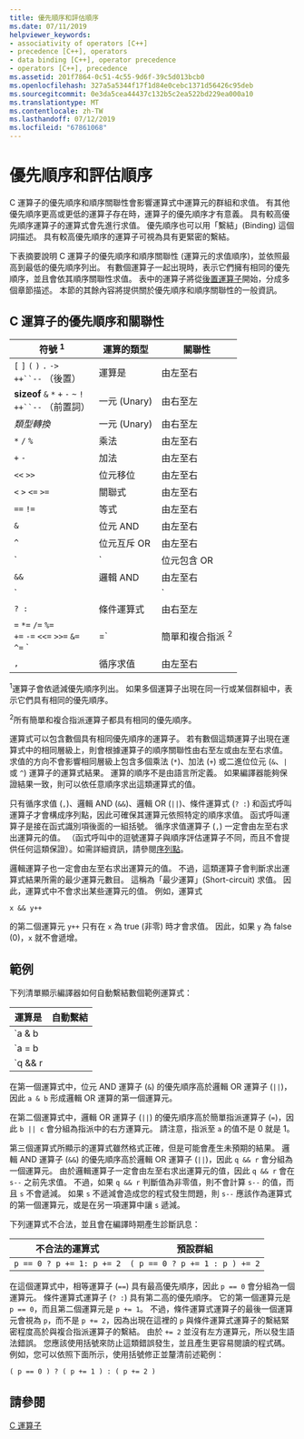 ```yaml
---
title: 優先順序和評估順序
ms.date: 07/11/2019
helpviewer_keywords:
- associativity of operators [C++]
- precedence [C++], operators
- data binding [C++], operator precedence
- operators [C++], precedence
ms.assetid: 201f7864-0c51-4c55-9d6f-39c5d013bcb0
ms.openlocfilehash: 327a5a5344f17f1d84e0cebc1371d56426c95deb
ms.sourcegitcommit: 0e3da5cea44437c132b5c2ea522bd229ea000a10
ms.translationtype: MT
ms.contentlocale: zh-TW
ms.lasthandoff: 07/12/2019
ms.locfileid: "67861068"
---
```

# <a name="precedence-and-order-of-evaluation"></a>優先順序和評估順序

C 運算子的優先順序和順序關聯性會影響運算式中運算元的群組和求值。 有其他優先順序更高或更低的運算子存在時，運算子的優先順序才有意義。 具有較高優先順序運算子的運算式會先進行求值。 優先順序也可以用「繫結」(Binding) 這個詞描述。 具有較高優先順序的運算子可視為具有更緊密的繫結。

下表摘要說明 C 運算子的優先順序和順序關聯性 (運算元的求值順序)，並依照最高到最低的優先順序列出。 有數個運算子一起出現時，表示它們擁有相同的優先順序，並且會依其順序關聯性求值。 表中的運算子將從[後置運算子](../c-language/postfix-operators.md)開始，分成多個章節描述。 本節的其餘內容將提供關於優先順序和順序關聯性的一般資訊。

## <a name="precedence-and-associativity-of-c-operators"></a>C 運算子的優先順序和關聯性

| 符號 <sup>1</sup> | 運算的類型 | 關聯性 |
|-------------|-----------------------|-------------------|
| `[` `]` `(` `)` `.` `->`<br/>`++``--` （後置） | 運算是 | 由左至右 |
| **sizeof** `&` `*` `+` `-` `~` `!`<br/>`++``--` （前置詞） | 一元 (Unary) | 由右至左 |
| *類型轉換* | 一元 (Unary) | 由右至左 |
| `*` `/` `%` | 乘法 | 由左至右 |
| `+` `-` | 加法 | 由左至右 |
| `<<` `>>` | 位元移位 | 由左至右 |
| `<` `>` `<=` `>=` | 關聯式 | 由左至右 |
| `==` `!=` | 等式 | 由左至右 |
| `&` | 位元 AND | 由左至右 |
| `^` | 位元互斥 OR | 由左至右 |
| `|` | 位元包含 OR | 由左至右 |
| `&&` | 邏輯 AND | 由左至右 |
| `||` | 邏輯 OR | 由左至右 |
| `? :` | 條件運算式 | 由右至左 |
| `=` `*=` `/=` `%=`<br/>`+=` `-=` `<<=` `>>=` `&=`<br/>`^=` `|=` | 簡單和複合指派 <sup>2</sup> | 由右至左 |
| `,` | 循序求值 | 由左至右 |

<sup>1</sup>運算子會依遞減優先順序列出。 如果多個運算子出現在同一行或某個群組中，表示它們具有相同的優先順序。

<sup>2</sup>所有簡單和複合指派運算子都具有相同的優先順序。

運算式可以包含數個具有相同優先順序的運算子。 若有數個這類運算子出現在運算式中的相同層級上，則會根據運算子的順序關聯性由右至左或由左至右求值。 求值的方向不會影響相同層級上包含多個乘法 (`*`)、加法 (`+`) 或二進位位元 (`&`、`|` 或 `^`) 運算子的運算式結果。 運算的順序不是由語言所定義。 如果編譯器能夠保證結果一致，則可以依任意順序求出這類運算式的值。

只有循序求值 (`,`)、邏輯 AND (`&&`)、邏輯 OR (`||`)、條件運算式 (`? :`) 和函式呼叫運算子才會構成序列點，因此可確保其運算元依照特定的順序求值。 函式呼叫運算子是接在函式識別項後面的一組括號。 循序求值運算子 (`,`) 一定會由左至右求出運算元的值。 （函式呼叫中的逗號運算子與順序評估運算子不同，而且不會提供任何這類保證）。如需詳細資訊，請參閱[序列點](c-sequence-points.md)。

邏輯運算子也一定會由左至右求出運算元的值。 不過，這類運算子會判斷求出運算式結果所需的最少運算元數目。 這稱為「最少運算」(Short-circuit) 求值。 因此，運算式中不會求出某些運算元的值。 例如，運算式

`x && y++`

的第二個運算元 `y++` 只有在 `x` 為 true (非零) 時才會求值。 因此，如果 `y` 為 false (0)，`x` 就不會遞增。

## <a name="examples"></a>範例

下列清單顯示編譯器如何自動繫結數個範例運算式：

| 運算是 | 自動繫結 |
|----------------|-----------------------|
| `a & b || c` | `(a & b) || c` |
| `a = b || c` | `a = (b || c)` |
| `q && r || s--` | `(q && r) || s--` |

在第一個運算式中，位元 AND 運算子 (`&`) 的優先順序高於邏輯 OR 運算子 (`||`)，因此 `a & b` 形成邏輯 OR 運算的第一個運算元。

在第二個運算式中，邏輯 OR 運算子 (`||`) 的優先順序高於簡單指派運算子 (`=`)，因此 `b || c` 會分組為指派中的右方運算元。 請注意，指派至 `a` 的值不是 0 就是 1。

第三個運算式所顯示的運算式雖然格式正確，但是可能會產生未預期的結果。 邏輯 AND 運算子 (`&&`) 的優先順序高於邏輯 OR 運算子 (`||`)，因此 `q && r` 會分組為一個運算元。 由於邏輯運算子一定會由左至右求出運算元的值，因此 `q && r` 會在 `s--` 之前先求值。 不過，如果 `q && r` 判斷值為非零值，則不會計算 `s--` 的值，而且 `s` 不會遞減。 如果 `s` 不遞減會造成您的程式發生問題，則 `s--` 應該作為運算式的第一個運算元，或是在另一項運算中讓 `s` 遞減。

下列運算式不合法，並且會在編譯時期產生診斷訊息：

| 不合法的運算式 | 預設群組 |
|------------------------|----------------------|
| `p == 0 ? p += 1: p += 2` | `( p == 0 ? p += 1 : p ) += 2` |

在這個運算式中，相等運算子 (`==`) 具有最高優先順序，因此 `p == 0` 會分組為一個運算元。 條件運算式運算子 (`? :`) 具有第二高的優先順序。 它的第一個運算元是 `p == 0`，而且第二個運算元是 `p += 1`。 不過，條件運算式運算子的最後一個運算元會視為 `p`，而不是 `p += 2`，因為出現在這裡的 `p` 與條件運算式運算子的繫結緊密程度高於與複合指派運算子的繫結。 由於 `+= 2` 並沒有左方運算元，所以發生語法錯誤。 您應該使用括號來防止這類錯誤發生，並且產生更容易閱讀的程式碼。 例如，您可以依照下面所示，使用括號修正並釐清前述範例：

`( p == 0 ) ? ( p += 1 ) : ( p += 2 )`

## <a name="see-also"></a>請參閱

[C 運算子](c-operators.md)
